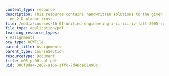 ```yaml
---
content_type: resource
description: This resource contains handwritten solutions to the given problem set
  on 2-D planar truss.
file: /media/courses/16-01-unified-engineering-i-ii-iii-iv-fall-2005-spring-2006/386f8de42e07a1661ffc7d48da61490b_m05_ps08_sol.pdf
file_type: application/pdf
learning_resource_types:
- Assignments
ocw_type: OCWFile
parent_title: Assignments
parent_type: CourseSection
resourcetype: Document
title: m05_ps08_sol.pdf
uid: 386f8de4-2e07-a166-1ffc-7d48da61490b
---
```

